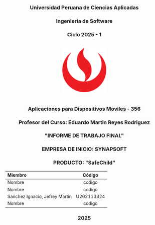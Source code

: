 <h3 align="center"> Universidad Peruana de Ciencias Aplicadas </h3>

<h3 align="center"> Ingeniería de Software </h3>
<h3 align="center"> Ciclo 2025 - 1 </h3>

<br>

<div align="center">
  <img width="140" src="Images/logo_upc.png" />
</div>

<br>
<h3 align="center"> Aplicaciones para Dispositivos Moviles - 356 </h3>
<h3 align="center"> Profesor del Curso: Eduardo Martin Reyes Rodriguez </h3>
<h3 align="center"> "INFORME DE TRABAJO FINAL"</h3>
<h3 align="center"> EMPRESA DE INICIO: SYNAPSOFT </h3>

<h3 align="center"> PRODUCTO: "SafeChild"</h3>

<div align="center">

| Miembro                        |   Código   |
| :----------------------------- | :--------: |
| Nombre                         | codigo     |
| Nombre                         | codigo     |
| Sanchez Ignacio, Jefrey Martin | U202113324 |
| Nombre                         | codigo     |

</div>

<h3 align="center"> 2025 </h3>

<br>
